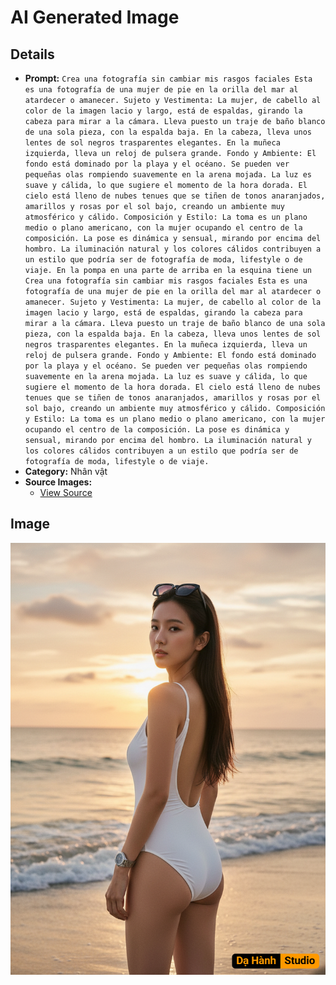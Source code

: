 # AI Generated Image

## Details
- **Prompt:** `Crea una fotografía sin cambiar mis rasgos faciales
Esta es una fotografía de una mujer de pie en la orilla del mar al atardecer o amanecer.
​Sujeto y Vestimenta:
La mujer, de cabello al color de la imagen lacio y largo, está de espaldas, girando la cabeza para mirar a la cámara. Lleva puesto un traje de baño blanco de una sola pieza, con la espalda baja. En la cabeza, lleva unos lentes de sol negros trasparentes elegantes. En la muñeca izquierda, lleva un reloj de pulsera grande.
​Fondo y Ambiente:
El fondo está dominado por la playa y el océano. Se pueden ver pequeñas olas rompiendo suavemente en la arena mojada. La luz es suave y cálida, lo que sugiere el momento de la hora dorada. El cielo está lleno de nubes tenues que se tiñen de tonos anaranjados, amarillos y rosas por el sol bajo, creando un ambiente muy atmosférico y cálido.
​Composición y Estilo:
La toma es un plano medio o plano americano, con la mujer ocupando el centro de la composición. La pose es dinámica y sensual, mirando por encima del hombro. La iluminación natural y los colores cálidos contribuyen a un estilo que podría ser de fotografía de moda, lifestyle o de viaje. En la pompa en una parte de arriba en la esquina tiene un Crea una fotografía sin cambiar mis rasgos faciales
Esta es una fotografía de una mujer de pie en la orilla del mar al atardecer o amanecer.
​Sujeto y Vestimenta:
La mujer, de cabello al color de la imagen lacio y largo, está de espaldas, girando la cabeza para mirar a la cámara. Lleva puesto un traje de baño blanco de una sola pieza, con la espalda baja. En la cabeza, lleva unos lentes de sol negros trasparentes elegantes. En la muñeca izquierda, lleva un reloj de pulsera grande.
​Fondo y Ambiente:
El fondo está dominado por la playa y el océano. Se pueden ver pequeñas olas rompiendo suavemente en la arena mojada. La luz es suave y cálida, lo que sugiere el momento de la hora dorada. El cielo está lleno de nubes tenues que se tiñen de tonos anaranjados, amarillos y rosas por el sol bajo, creando un ambiente muy atmosférico y cálido.
​Composición y Estilo:
La toma es un plano medio o plano americano, con la mujer ocupando el centro de la composición. La pose es dinámica y sensual, mirando por encima del hombro. La iluminación natural y los colores cálidos contribuyen a un estilo que podría ser de fotografía de moda, lifestyle o de viaje.`
- **Category:** Nhân vật
- **Source Images:**
  - [View Source](https://raw.githubusercontent.com/lenzcomvth/Somethings/main/Models/Female/Female3.jpg)

## Image
![AI Generated Image](./image-2025-10-18T01-44-46-465Z-uo98g.png)
